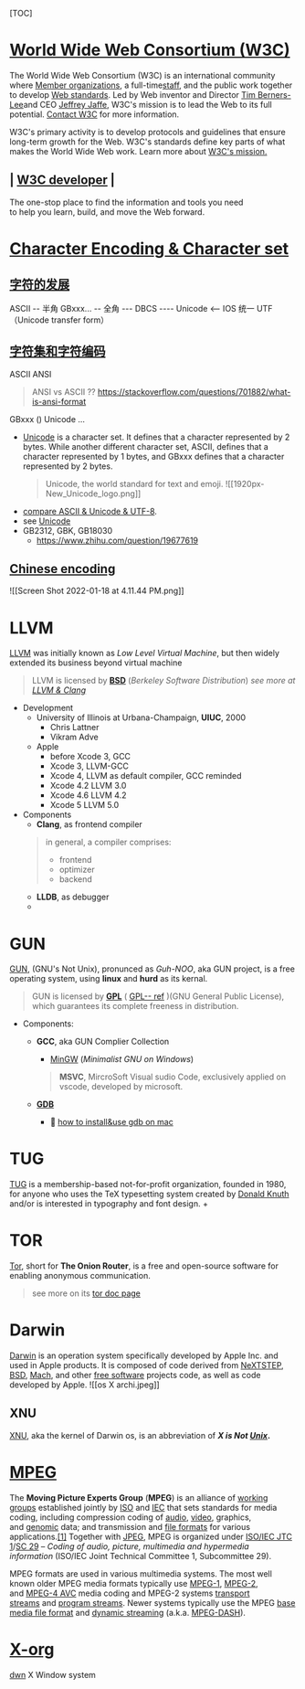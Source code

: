 



[TOC]



# [World Wide Web Consortium (W3C)](https://www.w3.org)

The World Wide Web Consortium (W3C) is an international community where [Member organizations](https://www.w3.org/Consortium/Member/List), a full-time[staff](https://www.w3.org/People/), and the public work together to develop [Web standards](https://www.w3.org/standards/). Led by Web inventor and Director [Tim Berners-Lee](https://www.w3.org/People/Berners-Lee/)and CEO [Jeffrey Jaffe](https://www.w3.org/People/Jeff/), W3C's mission is to lead the Web to its full potential. [Contact W3C](https://www.w3.org/Consortium/contact) for more information.

W3C's primary activity is to develop protocols and guidelines that ensure long-term growth for the Web. W3C's standards define key parts of what makes the World Wide Web work. Learn more about [W3C's mission.](https://www.w3.org/Consortium/mission)

## | [W3C developer](https://www.w3.org/developers/) |

The one-stop place to find the information and tools you need   
to help you learn, build, and move the Web forward.



# [Character Encoding & Character set](https://phper.shujuwajue.com/ji-chu/zi-fu-chuan/zi-fu-bian-ma)

## [字符的发展]( https://www.zhihu.com/question/23374078/answer/69732605)

ASCII 		  --	半角
GBxxx... 	--		全角 
--- DBCS ----
Unicode <-- IOS 统一
UTF（Unicode transfer form）

## [字符集和字符编码](https://www.runoob.com/w3cnote/charset-encoding.html)
ASCII
ANSI
> ANSI vs ASCII ??
> https://stackoverflow.com/questions/701882/what-is-ansi-format

GBxxx ()
Unicode
...

+ [Unicode](https://home.unicode.org) is a character set. It defines that a character represented by 2 bytes. While another different character set, ASCII, defines that a character represented by 1 bytes, and GBxxx defines that a character represented by 2 bytes.   
  > Unicode, the world standard for text and emoji. 
  > ![[1920px-New_Unicode_logo.png]] 
+ [compare ASCII & Unicode & UTF-8](https://www.liaoxuefeng.com/wiki/1016959663602400/1017075323632896).
+ see [Unicode](https://en.wikipedia.org/wiki/Unicode)
+ GB2312, GBK, GB18030 
	+ https://www.zhihu.com/question/19677619

## [Chinese encoding](https://www.cnblogs.com/kobe8/p/3500386.html)

![[Screen Shot 2022-01-18 at 4.11.44 PM.png]]




# LLVM
[LLVM](https://llvm.org) was initially known as *Low Level Virtual Machine*, but then widely extended its business beyond virtual machine
>LLVM is licensed by [**BSD**](https://linux.cn/article-3186-1.html) (*Berkeley Software Distribution*)
>*see more at [LLVM & Clang]((https://zhuanlan.zhihu.com/p/49274308),)*
+ Development
	+ University of Illinois at Urbana-Champaign, **UIUC**, 2000
		+ Chris Lattner
		+ Vikram Adve
	+ Apple
		+ before Xcode 3, GCC
		+ Xcode 3, LLVM-GCC
		+ Xcode 4, LLVM as default compiler, GCC reminded
		+ Xcode 4.2 LLVM 3.0
		+ Xcode 4.6 LLVM 4.2
		+ Xcode 5 LLVM 5.0 
+ Components
	+ **Clang**, as frontend compiler
	>in general, a compiler comprises: 
	>+ frontend
	>+ optimizer
	>+ backend
	+ **LLDB**, as debugger
	+ 



# GUN

[GUN](https://www.gnu.org), (GNU's Not Unix), pronunced as *Guh-NOO*, aka GUN project, is a free operating system, using **linux** and **hurd** as its kernal. 

> GUN is licensed by [**GPL**](https://zhuanlan.zhihu.com/p/123268399) ( [GPL-- ref](https://zh.wikipedia.org/wiki/GNU通用公共许可证) )(GNU General Public License), which guarantees its complete freeness in distribution.
+ Components:
	+ **GCC**, aka GUN Complier Collection
		+ [MinGW](https://zhuanlan.zhihu.com/p/76613134) (*Minimalist GNU on Windows*)
		> **MSVC**, MircroSoft Visual sudio Code, exclusively applied on vscode, developed by microsoft. 


	+ **[GDB](https://www.cnblogs.com/yhjoker/p/7533438.html)**
		+ 🤔 [how to install&use gdb on mac](https://zhuanlan.zhihu.com/p/68398728)



# TUG

[TUG](https://tug.org) is a membership-based not-for-profit organization, founded in 1980, for anyone who uses the TeX typesetting system created by [Donald Knuth](https://www-cs-faculty.stanford.edu/~knuth/) and/or is interested in typography and font design.
+ 
	



# TOR

[Tor](https://www.torproject.org), short for **The Onion Router**, is a free and open-source software for enabling anonymous communication.
> see more on its [tor doc page](https://2019.www.torproject.org/docs/documentation.html.en)



# Darwin

[Darwin](https://en.wikipedia.org/wiki/Darwin_(operating_system)) is an operation system specifically developed by Apple Inc. and used in Apple products. It is composed of code derived from [NeXTSTEP](https://en.wikipedia.org/wiki/NeXTSTEP "NeXTSTEP"), [BSD](https://en.wikipedia.org/wiki/BSD "BSD"), [Mach](https://en.wikipedia.org/wiki/Mach_(kernel) "Mach (kernel)"), and other [free software](https://en.wikipedia.org/wiki/Free_software "Free software") projects code, as well as code developed by Apple.
![[os X archi.jpeg]]

## XNU

[XNU](https://en.wikipedia.org/wiki/XNU), aka the kernel of Darwin os, is an abbreviation of **_X is Not [Unix](https://en.wikipedia.org/wiki/Unix "Unix")_.**



# [MPEG](https://mpeg.chiariglione.org)

The **Moving Picture Experts Group** (**MPEG**) is an alliance of [working groups](https://en.wikipedia.org/wiki/Working_group "Working group") established jointly by [ISO](https://en.wikipedia.org/wiki/International_Organization_for_Standardization "International Organization for Standardization") and [IEC](https://en.wikipedia.org/wiki/International_Electrotechnical_Commission "International Electrotechnical Commission") that sets standards for media coding, including compression coding of [audio](https://en.wikipedia.org/wiki/Audio_compression_(data) "Audio compression (data)"), [video](https://en.wikipedia.org/wiki/Video_compression "Video compression"), graphics, and [genomic](https://en.wikipedia.org/wiki/Compression_of_Genomic_Sequencing_Data "Compression of Genomic Sequencing Data") data; and transmission and [file formats](https://en.wikipedia.org/wiki/Container_format_(digital) "Container format (digital)") for various applications.[[1]](https://en.wikipedia.org/wiki/Moving_Picture_Experts_Group#cite_note-TMH-2-1) Together with [JPEG](https://en.wikipedia.org/wiki/Joint_Photographic_Experts_Group "Joint Photographic Experts Group"), MPEG is organized under [ISO/IEC JTC 1](https://en.wikipedia.org/wiki/ISO/IEC_JTC_1 "ISO/IEC JTC 1")/[SC 29](https://en.wikipedia.org/wiki/ISO/IEC_JTC_1/SC_29 "ISO/IEC JTC 1/SC 29") – _Coding of audio, picture, multimedia and hypermedia information_ (ISO/IEC Joint Technical Committee 1, Subcommittee 29).

MPEG formats are used in various multimedia systems. The most well known older MPEG media formats typically use [MPEG-1](https://en.wikipedia.org/wiki/MPEG-1 "MPEG-1"), [MPEG-2](https://en.wikipedia.org/wiki/MPEG-2 "MPEG-2"), and [MPEG-4 AVC](https://en.wikipedia.org/wiki/MPEG-4_AVC "MPEG-4 AVC") media coding and MPEG-2 systems [transport streams](https://en.wikipedia.org/wiki/MPEG_transport_stream "MPEG transport stream") and [program streams](https://en.wikipedia.org/wiki/MPEG_program_stream "MPEG program stream"). Newer systems typically use the MPEG [base media file format](https://en.wikipedia.org/wiki/ISO/IEC_base_media_file_format "ISO/IEC base media file format") and [dynamic streaming](https://en.wikipedia.org/wiki/Dynamic_Adaptive_Streaming_over_HTTP "Dynamic Adaptive Streaming over HTTP") (a.k.a. [MPEG-DASH](https://en.wikipedia.org/wiki/MPEG-DASH "MPEG-DASH")).



# [X-org](https://wiki.archlinux.org/title/Xorg)

[dwn](https://wiki.archlinux.org/title/Dwm_(简体中文))
X Window system 

